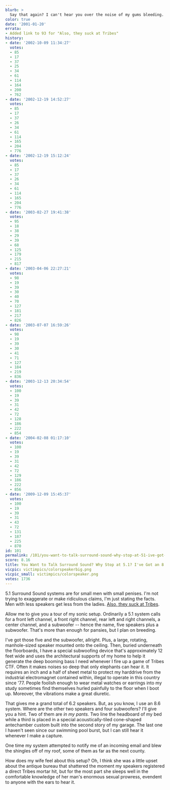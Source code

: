 ```yaml
---
blurb: >
  Say that again? I can't hear you over the noise of my gums bleeding.
color: true
date: '2001-01-20'
errata:
- Added link to 93 for "Also, they suck at Tribes"
history:
- date: '2002-10-09 11:34:27'
  votes:
  - 85
  - 17
  - 37
  - 25
  - 34
  - 61
  - 114
  - 164
  - 200
  - 762
- date: '2002-12-19 14:52:27'
  votes:
  - 85
  - 17
  - 37
  - 26
  - 34
  - 61
  - 114
  - 165
  - 204
  - 776
- date: '2002-12-19 15:12:24'
  votes:
  - 85
  - 17
  - 37
  - 26
  - 34
  - 61
  - 114
  - 165
  - 204
  - 776
- date: '2003-02-27 19:41:38'
  votes:
  - 95
  - 18
  - 38
  - 29
  - 39
  - 68
  - 125
  - 179
  - 215
  - 817
- date: '2003-04-06 22:27:21'
  votes:
  - 98
  - 19
  - 39
  - 30
  - 40
  - 70
  - 127
  - 181
  - 217
  - 826
- date: '2003-07-07 16:59:26'
  votes:
  - 98
  - 19
  - 39
  - 30
  - 41
  - 71
  - 127
  - 184
  - 219
  - 836
- date: '2003-12-13 20:34:54'
  votes:
  - 100
  - 19
  - 39
  - 31
  - 42
  - 72
  - 128
  - 186
  - 222
  - 854
- date: '2004-02-08 01:17:10'
  votes:
  - 100
  - 19
  - 39
  - 31
  - 42
  - 72
  - 129
  - 186
  - 222
  - 856
- date: '2009-12-09 15:45:37'
  votes:
  - 100
  - 19
  - 39
  - 31
  - 43
  - 72
  - 131
  - 187
  - 225
  - 870
id: 101
permalink: /101/you-want-to-talk-surround-sound-why-stop-at-51-ive-got-an-86-speaker-system/
score: 8.16
title: You Want to Talk Surround Sound? Why Stop at 5.1? I've Got an 8.6 Speaker System
vicpic: victimpics/colorspeakerbig.png
vicpic_small: victimpics/colorspeaker.png
votes: 1736
---
```


5.1 Surround Sound systems are for small men with small penises. I'm not
trying to exaggerate or make ridiculous claims, I'm just stating the
facts. Men with less speakers get less from the ladies. [Also, they suck
at Tribes](%ARTICLE[93]%).

Allow me to give you a tour of my sonic setup. Ordinarily a 5.1 system
calls for a front left channel, a front right channel, rear left and
right channels, a center channel, and a subwoofer -- hence the name,
five speakers plus a subwoofer. That's more than enough for pansies, but
I plan on breeding.

I've got those five and the subwoofer, allright. Plus, a large,
rotating, manhole-sized speaker mounted onto the ceiling. Then, buried
underneath the floorboards, I have a special subwoofing device that's
approximately 12 feet wide and uses the architectural supports of my
home to help it generate the deep booming bass I need whenever I fire up
a game of Tribes CTF. Often it makes noises so deep that only elephants
can hear it. It requires an inch and a half of sheet metal to protect my
harddrive from the industrial electromagnet contained within, illegal to
operate in this country since '77. People foolish enough to wear metal
watches or earrings into my study sometimes find themselves hurled
painfully to the floor when I boot up. Moreover, the vibrations make a
great diuretic.

That gives me a grand total of 6.2 speakers. But, as you know, I use an
8.6 system. Where are the other two speakers and four subwoofers? I'll
give you a hint. Two of them are *in my pants.* Two line the headboard
of my bed while a third is placed in a special acoustically-tiled
cone-shaped antechamber custom built into the second story of my garage.
The last one I haven't seen since our swimming pool burst, but I can
still hear it whenever I make a capture.

One time my system attempted to notify me of an incoming email and blew
the shingles off of my roof, some of them as far as the next county.

How does my wife feel about this setup? Oh, I think she was a little
upset about the antique bureau that shattered the moment my speakers
registered a direct Tribes mortar hit, but for the most part she sleeps
well in the comfortable knowledge of her man's enormous sexual prowress,
evendent to anyone with the ears to hear it.